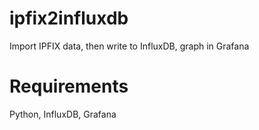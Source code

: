 # ipfix2influxdb    

Import IPFIX data, then write to InfluxDB, graph in Grafana

# Requirements

Python, InfluxDB, Grafana

